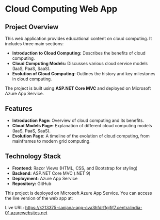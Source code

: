 # Cloud Computing Web App

## Project Overview
This web application provides educational content on cloud computing. It includes three main sections:

- **Introduction to Cloud Computing:** Describes the benefits of cloud computing.
- **Cloud Computing Models:** Discusses various cloud service models (IaaS, PaaS, SaaS).
- **Evolution of Cloud Computing:** Outlines the history and key milestones in cloud computing.

The project is built using **ASP.NET Core MVC** and deployed on Microsoft Azure App Service.

## Features
- **Introduction Page:** Overview of cloud computing and its benefits.
- **Cloud Models Page:** Explanation of different cloud computing models (IaaS, PaaS, SaaS).
- **Evolution Page:** A timeline of the evolution of cloud computing, from mainframes to modern grid computing.

## Technology Stack
- **Frontend:** Razor Views (HTML, CSS, and Bootstrap for styling)
- **Backend:** ASP.NET Core MVC (.NET 9)
- **Deployment:** Azure App Service
- **Repository:** GitHub

This project is deployed on Microsoft Azure App Service. You can access the live version of the web app at:

Live URL: https://k213375-sanjana-app-cva3hfdrffgjfjf7.centralindia-01.azurewebsites.net
